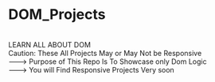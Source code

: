 # DOM_Projects 
<br>
LEARN ALL ABOUT DOM
<br>
Caution: These All Projects May or May Not be Responsive <br>---> Purpose of This Repo Is To Showcase only Dom Logic <br>
---> You will Find Responsive Projects Very soon  
